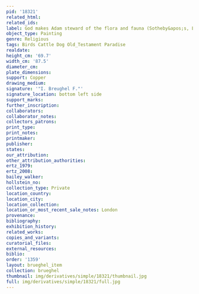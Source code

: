 ```yaml
---
pid: '18321'
related_html: 
related_ids: 
label: God makes Adam steward of the flora and fauna (Sotheby&apos;s, London)
object_type: Painting
genre: Religious
tags: Birds Cattle Dog Old_Testament Paradise
realdate: 
height_cm: '69.7'
width_cm: '87.5'
diameter_cm: 
plate_dimensions: 
support: Copper
drawing_medium: 
signature: '"I. Breughel F."'
signature_location: bottom left side
support_marks: 
further_inscription: 
collaborators: 
collaborator_notes: 
collectors_patrons: 
print_type: 
print_notes: 
printmaker: 
publisher: 
states: 
our_attribution: 
other_attribution_authorities: 
ertz_1979: 
ertz_2008: 
bailey_walker: 
hollstein_no: 
collection_type: Private
location_country: 
location_city: 
location_collection: 
location_or_most_recent_sale_notes: London
provenance: 
bibliography: 
exhibition_history: 
related_works: 
copies_and_variants: 
curatorial_files: 
external_resources: 
biblio: 
order: '1359'
layout: brueghel_item
collection: brueghel
thumbnail: img/derivatives/simple/18321/thumbnail.jpg
full: img/derivatives/simple/18321/full.jpg
---
```

